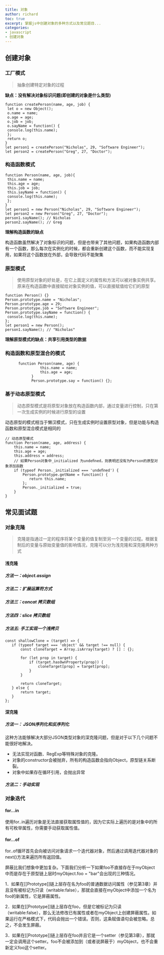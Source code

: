 ```yaml
---
title: 对象
author: richard
toc: true
excerpt: 掌握js中创建对象的多种方式以及常见题目...
categories:
- javascript
- 创建对象
---
```

## 创建对象
###  工厂模式
>抽象创建特定对象的过程

**缺点：没有解决对象标识问题(即创建的对象是什么类型)**
```
function createPerson(name, age, job) { 
 let o = new Object(); 
 o.name = name; 
 o.age = age; 
 o.job = job; 
 o.sayName = function() { 
 console.log(this.name); 
 }; 
 return o; 
} 
let person1 = createPerson("Nicholas", 29, "Software Engineer"); 
let person2 = createPerson("Greg", 27, "Doctor");
```
### 构造函数模式

```
function Person(name, age, job){ 
 this.name = name; 
 this.age = age; 
 this.job = job; 
 this.sayName = function() { 
 console.log(this.name); 
 }; 
} 
let person1 = new Person("Nicholas", 29, "Software Engineer"); 
let person2 = new Person("Greg", 27, "Doctor"); 
person1.sayName(); // Nicholas 
person2.sayName(); // Greg

```


**理解构造函数的缺点**

构造函数虽然解决了对象标识的问题，但是也带来了其他问题，如果构造函数内部有一个函数，那么每次在实例化的时候，都会重新创建这个函数，而不能实现复用，如果将这个函数放在外部，会导致代码不能聚集

### 原型模式
>使用原型对象的好处是，在它上面定义的属性和方法可以被对象实例共享。原来在构造函数中直接赋给对象实例的值，可以直接赋值给它们的原型

```
function Person() {} 
Person.prototype.name = "Nicholas"; 
Person.prototype.age = 29; 
Person.prototype.job = "Software Engineer"; 
Person.prototype.sayName = function() { 
 console.log(this.name); 
}; 
let person1 = new Person(); 
person1.sayName(); // "Nicholas"
```

**理解原型模式的缺点：共享引用类型的数据**
### 构造函数和原型混合的模式
```
      function Person(name, age) {
				this.name = name;
				this.age = age;
			}
			Person.prototype.say = function() {};
```

###  基于动态原型模式
>动态原型模式是将原型对象放在构造函数内部，通过变量进行控制，只在第一次生成实例的时候进行原型的设置

动态原型的模式相当于懒汉模式，只在生成实例时设置原型对象，但是功能与构造函数和原型混合模式是相同的

```
// 动态原型模式
function Person(name, age, address) {
	this.name = name;
	this.age = age;
	this.address = address;
	// 如果Person对象中_initialized 为undeﬁned，则表明还没有为Person的原型对象添加函数
	if (typeof Person._initialized === 'undeﬁned') {
		Person.prototype.getName = function() {
		   return this.name;
	  	};
		Person._initialized = true;
	}
}
```

## 常见面试题
###  对象克隆
>克隆是指通过一定的程序将某个变量的值复制至另一个变量的过程。根据复制后的变量与原始变量值的影响情况，克隆可以分为浅克隆和深克隆两种方式


#### 浅克隆

##### 方法一：object.assign
##### 方法二：扩展运算符方式

##### 方法三：concat 拷贝数组

##### 方法四：slice 拷贝数组
##### 方法五: 手工实现一个浅拷贝

 ```
 const shallowClone = (target) => {
	if (typeof target === 'object' && target !== null) {
		const cloneTarget = Array.isArray(target) ? [] : {};

		for (let prop in target) {
			if (target.hasOwnProperty(prop)) {
				cloneTarget[prop] = target[prop];
			}
		}

		return cloneTarget;
	} else {
		return target;
	}
};

```

#### 深克隆

##### 方法一： JSON序列化和反序列化

这种方法能够解决大部分JSON类型对象的深克隆问题，但是对于以下几个问题不能很好地解决。

 - 无法实现对函数、RegExp等特殊对象的克隆。
 - 对象的constructor会被抛弃，所有的构造函数会指向Object，原型链关系断裂。
 - 对象中如果存在循环引用，会抛出异常
##### 方法二：手动实现


### 对象迭代

#### for...in

使用for..in遍历对象是无法直接获取属性值的，因为它实际上遍历的是对象中的所有可枚举属性，你需要手动获取属性值。

#### for...of

for..of循环首先会向被访问对象请求一个迭代器对象，然后通过调用迭代器对象的next()方法来遍历所有返回值。




屏蔽比我们想象中更加复杂。下面我们分析一下如果foo不直接存在于myObject中而是存在于原型链上层时myObject.foo = "bar"会出现的三种情况。


1．如果在[[Prototype]]链上层存在名为foo的普通数据访问属性（参见第3章）并且没有被标记为只读（writable:false），那就会直接在myObject中添加一个名为foo的新属性，它是屏蔽属性。

2．如果在[[Prototype]]链上层存在foo，但是它被标记为只读（writable:false），那么无法修改已有属性或者在myObject上创建屏蔽属性。如果运行在严格模式下，代码会抛出一个错误。否则，这条赋值语句会被忽略。总之，不会发生屏蔽。


3．如果在[[Prototype]]链上层存在foo并且它是一个setter（参见第3章），那就一定会调用这个setter。foo不会被添加到（或者说屏蔽于）myObject，也不会重新定义foo这个setter。